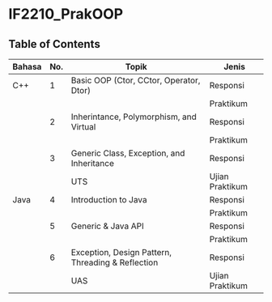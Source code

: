 # IF2210_PrakOOP

## **Table of Contents**
| Bahasa | No. | Topik | Jenis |
|------|----|----|-------|
| C++ | 1 | Basic OOP (Ctor, CCtor, Operator, Dtor) | Responsi  |
|     |    |       | Praktikum |
|     | 2 | Inherintance, Polymorphism, and Virtual | Responsi  |
|     |   |       | Praktikum |
|     | 3 | Generic Class, Exception, and Inheritance | Responsi  |
|     |   |   UTS    | Ujian Praktikum |
|Java | 4 | Introduction to Java | Responsi   |
|     |   |      | Praktikum  | 
|      | 5 | Generic & Java API | Responsi   |
|      |   |     | Praktikum  | 
|      | 6 | Exception, Design Pattern, Threading & Reflection | Responsi   |
|      |   | UAS | Ujian Praktikum  | 
